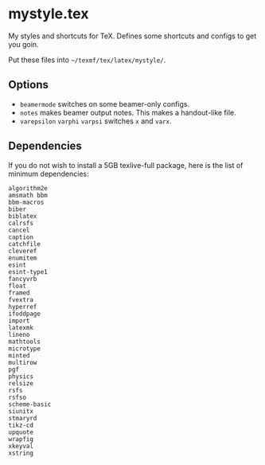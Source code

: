 # mystyle.tex

My styles and shortcuts for TeX. Defines some shortcuts and configs to get you goin.

Put these files into `~/texmf/tex/latex/mystyle/`.

## Options

- `beamermode` switches on some beamer-only configs.
- `notes` makes beamer output notes. This makes a handout-like file.
- `varepsilon` `varphi` `varpsi` switches `x` and `varx`.

## Dependencies

If you do not wish to install a 5GB texlive-full package, here is the list of
minimum dependencies:
```
algorithm2e
amsmath bbm
bbm-macros
biber
biblatex
calrsfs
cancel
caption
catchfile
cleveref
enumitem
esint
esint-type1
fancyvrb
float
framed
fvextra
hyperref
ifoddpage
import
latexmk
lineno
mathtools
microtype
minted
multirow
pgf
physics
relsize
rsfs
rsfso
scheme-basic
siunitx
stmaryrd
tikz-cd
upquote
wrapfig
xkeyval
xstring
```

